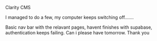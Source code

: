 Clarity CMS 

I managed to do a few, my computer keeps switching off.......

Basic nav bar with the relavant pages, havent finishes with supabase, authentication keeps failing. Can i please have tomorrow. Thank you


